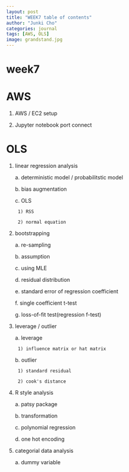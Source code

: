 ```yaml
---
layout: post
title: "WEEK7 table of contents"
author: "Junki Cho"
categories: journal
tags: [AWS, OLS]
image: grandstand.jpg
---
```


# week7

# AWS

1. AWS / EC2 setup

2. Jupyter notebook port connect

# OLS

1. linear regression analysis

    a. deterministic model / probabilitstic model

    b. bias augmentation

    c. OLS

        1) RSS

        2) normal equation

2. bootstrapping

    a. re-sampling

    b. assumption

    c. using MLE

    d. residual distribution

    e. standard error of regression coefficient

    f. single coefficient t-test

    g. loss-of-fit test(regression f-test)

3. leverage / outlier

    a. leverage

        1) influence matrix or hat matrix

    b. outlier

        1) standard residual

        2) cook's distance

4. R style analysis

    a. patsy package

    b. transformation

    c. polynomial regression

    d. one hot encoding

5. categorial data analysis

    a. dummy variable
